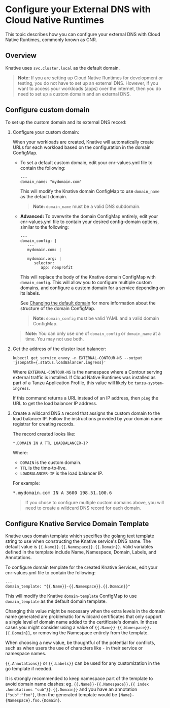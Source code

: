 # Configure your External DNS with Cloud Native Runtimes

This topic describes how you can configure your external DNS with Cloud Native Runtimes, commonly known as CNR.

## Overview

Knative uses `svc.cluster.local` as the default domain.

> **Note:** If you are setting up Cloud Native Runtimes for development or testing, you do not have to set up an external DNS.
However, if you want to access your workloads (apps) over the internet, then you do need to set up a custom domain and an external DNS.

## Configure custom domain

To set up the custom domain and its external DNS record:

1. Configure your custom domain:

   When your workloads are created, Knative will automatically create URLs for each workload based on the configuration in the domain ConfigMap.

   - To set a default custom domain, edit your cnr-values.yml file to contain the following:

      ```
      ---
      domain_name: "mydomain.com"
      ```

      This will modify the Knative domain ConfigMap to use `domain_name` as the default domain.

      > **Note:** `domain_name` must be a valid DNS subdomain.

   - **Advanced:** To overwrite the domain ConfigMap entirely, edit your cnr-values.yml file to contain your desired config-domain options, similar to the following:
      ```
      ---
      domain_config: |
         ---
         mydomain.com: |

         mydomain.org: |
            selector:
               app: nonprofit
      ```

      This will replace the body of the Knative domain ConfigMap with `domain_config`. This will allow you to configure multiple custom domains, and configure a custom domain for a service depending on its labels.

      See [Changing the default domain](https://knative.dev/docs/serving/using-a-custom-domain/#changing-the-default-domain) for more information about the structure of the domain ConfigMap.

      > **Note:** `domain_config` must be valid YAML and a valid domain ConfigMap.

   > **Note:** You can only use one of `domain_config` or `domain_name` at a time. You may not use both.

1. Get the address of the cluster load balancer:

   ```
   kubectl get service envoy -n EXTERNAL-CONTOUR-NS --output 'jsonpath={.status.loadBalancer.ingress}'
   ```

   Where `EXTERNAL-CONTOUR-NS` is the namespace where a Contour serving external traffic is installed. If Cloud Native Runtimes was installed as part of a Tanzu Application Profile, this value will likely be `tanzu-system-ingress`.

    If this command returns a URL instead of an IP address, then
    `ping` the URL to get the load balancer IP address.

2. Create a wildcard DNS `A` record that assigns the custom domain to the load balancer IP.
   Follow the instructions provided by your domain name registrar for creating records.

    The record created looks like:

    ```
    *.DOMAIN IN A TTL LOADBALANCER-IP
    ```

    Where:

    * `DOMAIN` is the custom domain.
    * `TTL` is the time-to-live.
    * `LOADBALANCER-IP` is the load balancer IP.

    For example:

    <pre class="terminal">*.mydomain.com IN A 3600 198.51.100.6</pre>

    > If you chose to configure multiple custom domains above, you will need to create a wildcard DNS record for each domain.

## <a id='service-domain'></a> Configure Knative Service Domain Template

Knative uses domain template which specifies the golang text template string to use when constructing the Knative service's DNS name.
The default value is `{{.Name}}.{{.Namespace}}.{{.Domain}}`.
Valid variables defined in the template include Name, Namespace, Domain, Labels, and Annotations.

To configure domain template for the created Knative Services, edit your cnr-values.yml file to contain the following:

```
---
domain_template: "{{.Name}}-{{.Namespace}}.{{.Domain}}"
```

This will modify the Knative `domain-template` ConfigMap to use `domain_template` as the default domain template.

Changing this value might be necessary when the extra levels in the domain name generated are problematic for wildcard certificates that only support a single level of domain name added to the certificate's domain.
In those cases you might consider using a value of `{{.Name}}-{{.Namespace}}.{{.Domain}}`, or removing the Namespace entirely from the template.

When choosing a new value, be thoughtful of the potential for conflicts, such as when users the use of characters like `-` in their service or namespace names.

`{{.Annotations}}` or `{{.Labels}}` can be used for any customization in the go template if needed.

It is strongly recommended to keep namespace part of the template to avoid domain name clashes:
eg. `{{.Name}}-{{.Namespace}}.{{ index .Annotations "sub"}}.{{.Domain}}` and you have an annotation `{"sub":"foo"}`, then the generated template would be `{Name}-{Namespace}.foo.{Domain}`.
